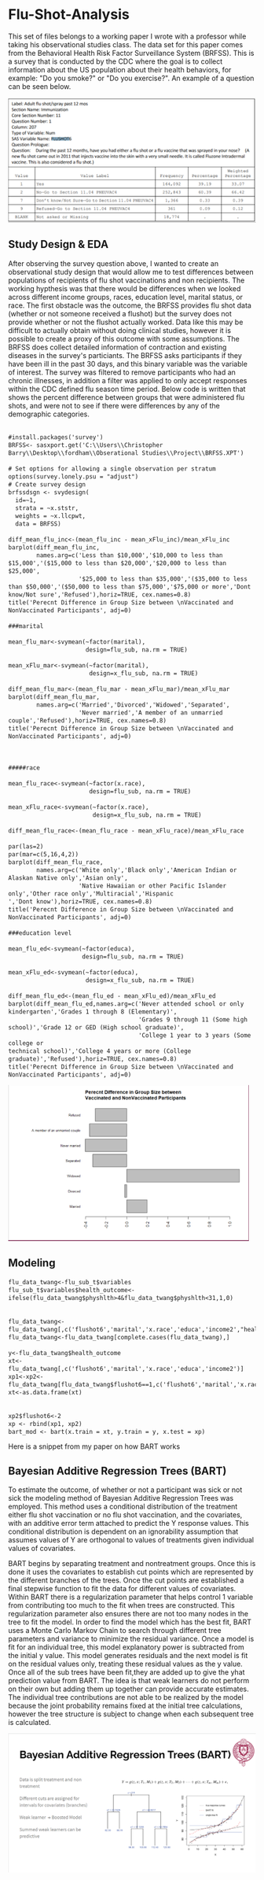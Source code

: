 # Flu-Shot-Analysis

This set of files belongs to a working paper I wrote with a professor while taking his observational studies class. The data set for this paper comes from the Behavioral Health Risk Factor Surveillance System (BRFSS). This is a survey that is conducted by the CDC where the goal is to collect information about the US population about their health behaviors, for example: "Do you smoke?" or "Do you exercise?". An example of a question can be seen below. 

![Alt text](/images/flu_survey_example.PNG?raw=true "Optional Title")

## Study Design & EDA

After observing the survey question above, I wanted to create an observational study design that would allow me to test differences between populations of recipients of flu shot vaccinations and non recipients. The working hypthesis was that there would be differences when we looked across different income groups, races, education level, marital status, or race. The first obstacle was the outcome, the BRFSS provides flu shot data (whether or not someone received a flushot) but the survey does not provide whether or not the flushot actually worked. Data like this may be difficult to actually obtain without doing clinical studies, however it is possible to create a proxy of this outcome with some assumptions. The BRFSS does collect detailed information of contraction and existing diseases in the survey's particiants. The BRFSS asks participants if they have been ill in the past 30 days, and this binary variable was the variable of interest. The survey was filtered to remove participants who had an chronic illnesses, in addition a filter was applied to only accept responses within the CDC defined flu season time period. Below code is written that shows the percent difference between groups that were administered flu shots, and were not to see if there were differences by any of the demographic categories. 

```

#install.packages('survey')
BRFSS<- sasxport.get('C:\\Users\\Christopher Barry\\Desktop\\fordham\\Obserational Studies\\Project\\BRFSS.XPT')

# Set options for allowing a single observation per stratum
options(survey.lonely.psu = "adjust")
# Create survey design
brfssdsgn <- svydesign(
  id=~1,
  strata = ~x.ststr,
  weights = ~x.llcpwt,
  data = BRFSS) 
  
diff_mean_flu_inc<-(mean_flu_inc - mean_xFlu_inc)/mean_xFlu_inc
barplot(diff_mean_flu_inc,
        names.arg=c('Less than $10,000','$10,000 to less than $15,000','($15,000 to less than $20,000','$20,000 to less than $25,000',
                    '$25,000 to less than $35,000','($35,000 to less than $50,000','($50,000 to less than $75,000','$75,000 or more','Dont know/Not sure','Refused'),horiz=TRUE, cex.names=0.8)
title('Perecnt Difference in Group Size between \nVaccinated and NonVaccinated Participants', adj=0)

###marital

mean_flu_mar<-svymean(~factor(marital),
                      design=flu_sub, na.rm = TRUE)

mean_xFlu_mar<-svymean(~factor(marital),
                       design=x_flu_sub, na.rm = TRUE)

diff_mean_flu_mar<-(mean_flu_mar - mean_xFlu_mar)/mean_xFlu_mar
barplot(diff_mean_flu_mar,
        names.arg=c('Married','Divorced','Widowed','Separated',
                    'Never married','A member of an unmarried couple','Refused'),horiz=TRUE, cex.names=0.8)
title('Perecnt Difference in Group Size between \nVaccinated and NonVaccinated Participants', adj=0)



#####race

mean_flu_race<-svymean(~factor(x.race),
                       design=flu_sub, na.rm = TRUE)

mean_xFlu_race<-svymean(~factor(x.race),
                        design=x_flu_sub, na.rm = TRUE)

diff_mean_flu_race<-(mean_flu_race - mean_xFlu_race)/mean_xFlu_race

par(las=2)
par(mar=c(5,16,4,2))
barplot(diff_mean_flu_race,
        names.arg=c('White only','Black only','American Indian or Alaskan Native only','Asian only',
                    'Native Hawaiian or other Pacific Islander only','Other race only','Multiracial','Hispanic
','Dont know'),horiz=TRUE, cex.names=0.8)
title('Perecnt Difference in Group Size between \nVaccinated and NonVaccinated Participants', adj=0)

###education level

mean_flu_ed<-svymean(~factor(educa),
                     design=flu_sub, na.rm = TRUE)

mean_xFlu_ed<-svymean(~factor(educa),
                      design=x_flu_sub, na.rm = TRUE)

diff_mean_flu_ed<-(mean_flu_ed - mean_xFlu_ed)/mean_xFlu_ed
barplot(diff_mean_flu_ed,names.arg=c('Never attended school or only kindergarten','Grades 1 through 8 (Elementary)',
                                     'Grades 9 through 11 (Some high school)','Grade 12 or GED (High school graduate)',
                                     'College 1 year to 3 years (Some college or
technical school)','College 4 years or more (College graduate)','Refused'),horiz=TRUE, cex.names=0.8)
title('Perecnt Difference in Group Size between \nVaccinated and NonVaccinated Participants', adj=0)
```
![Alt text](/images/EDA.PNG?raw=true "Optional Title")


## Modeling



```
flu_data_twang<-flu_sub_t$variables
flu_sub_t$variables$health_outcome<-ifelse(flu_data_twang$physhlth>4&flu_data_twang$physhlth<31,1,0)


flu_data_twang<-flu_data_twang[,c('flushot6','marital','x.race','educa','income2',"health_outcome")]
flu_data_twang<-flu_data_twang[complete.cases(flu_data_twang),]

y<-flu_data_twang$health_outcome
xt<-flu_data_twang[,c('flushot6','marital','x.race','educa','income2')]
xp1<-xp2<-flu_data_twang[flu_data_twang$flushot6==1,c('flushot6','marital','x.race','educa','income2')]
xt<-as.data.frame(xt)


xp2$flushot6<-2
xp <- rbind(xp1, xp2)
bart_mod <- bart(x.train = xt, y.train = y, x.test = xp)
```
Here is a snippet from my paper on how BART works

## Bayesian Additive Regression Trees (BART) 

To estimate the outcome, of whether or not a participant was sick or not sick the modeling method of Bayesian Additive Regression Trees was employed. This method uses a conditional distribution of the treatment either flu shot vaccination or no flu shot vaccination, and the covariates, with an additive error term attached to predict the Y response values. This conditional distribution is dependent on an ignorability assumption that assumes values of Y are orthogonal to values of treatments given individual values of covariates. 

BART begins by separating treatment and nontreatment groups. Once this is done it uses the covariates to establish cut points which are represented by the different branches of the trees. Once the cut points are established a final stepwise function to fit the data for different values of covariates. Within BART there is a regularization parameter that helps control 1 variable from contributing too much to the fit when trees are constructed. This regularization parameter also ensures there are not too many nodes in the tree to fit the model. In order to find the model which has the best fit, BART uses a Monte Carlo Markov Chain to search through different tree parameters and variance to minimize the residual variance. Once a model is fit for an individual tree, this model explanatory power is subtracted from the initial y value. This model generates residuals and the next model is fit on the residual values only, treating these residual values as the y value. Once all of the sub trees have been fit,they are added up to give the yhat prediction value from BART. The idea is that weak learners do not perform on their own but adding them up together can provide accurate estimates. The individual tree contributions are not able to be realized by the model because the joint probability remains fixed at the initial tree calculations, however the tree structure is subject to change when each subsequent tree is calculated.  

![Alt text](/images/bart.PNG?raw=true "Optional Title")

